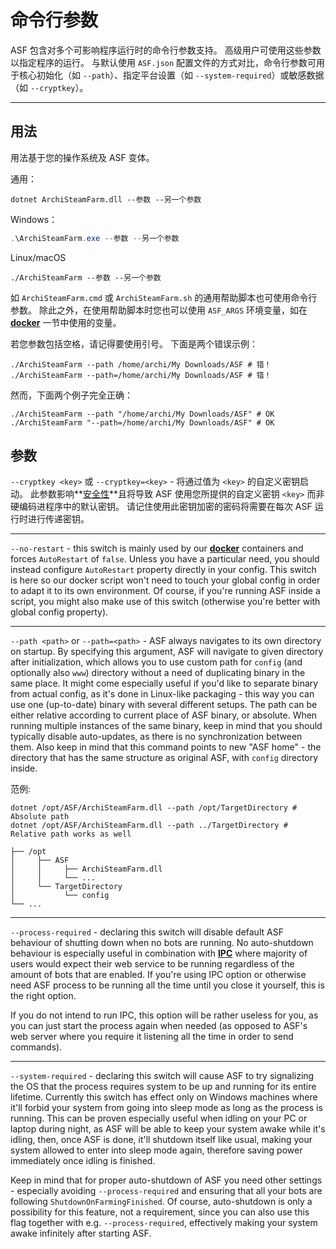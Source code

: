 # 命令行参数

ASF 包含对多个可影响程序运行时的命令行参数支持。 高级用户可使用这些参数以指定程序的运行。 与默认使用 `ASF.json` 配置文件的方式对比，命令行参数可用于核心初始化（如 `--path`）、指定平台设置（如 `--system-required`）或敏感数据（如 `--cryptkey`）。

* * *

## 用法

用法基于您的操作系统及 ASF 变体。

通用：

```shell
dotnet ArchiSteamFarm.dll --参数 --另一个参数
```

Windows：

```powershell
.\ArchiSteamFarm.exe --参数 --另一个参数
```

Linux/macOS

```shell
./ArchiSteamFarm --参数 --另一个参数
```

如 `ArchiSteamFarm.cmd` 或 `ArchiSteamFarm.sh` 的通用帮助脚本也可使用命令行参数。 除此之外，在使用帮助脚本时您也可以使用 `ASF_ARGS` 环境变量，如在 **[docker](https://github.com/JustArchiNET/ArchiSteamFarm/wiki/Docker#command-line-arguments)** 一节中使用的变量。

若您参数包括空格，请记得要使用引号。 下面是两个错误示例：

```shell
./ArchiSteamFarm --path /home/archi/My Downloads/ASF # 错！
./ArchiSteamFarm --path=/home/archi/My Downloads/ASF # 错！
```

然而，下面两个例子完全正确：

```shell
./ArchiSteamFarm --path "/home/archi/My Downloads/ASF" # OK
./ArchiSteamFarm "--path=/home/archi/My Downloads/ASF" # OK
```

## 参数

`--cryptkey <key>` 或 `--cryptkey=<key>` - 将通过值为 `<key>` 的自定义密钥启动。 此参数影响**[安全性](https://github.com/JustArchiNET/ArchiSteamFarm/wiki/Security)**且将导致 ASF 使用您所提供的自定义密钥 `<key>` 而非硬编码进程序中的默认密钥。 请记住使用此密钥加密的密码将需要在每次 ASF 运行时进行传递密钥。

* * *

`--no-restart` - this switch is mainly used by our **[docker](https://github.com/JustArchiNET/ArchiSteamFarm/wiki/Docker)** containers and forces `AutoRestart` of `false`. Unless you have a particular need, you should instead configure `AutoRestart` property directly in your config. This switch is here so our docker script won't need to touch your global config in order to adapt it to its own environment. Of course, if you're running ASF inside a script, you might also make use of this switch (otherwise you're better with global config property).

* * *

`--path <path>` or `--path=<path>` - ASF always navigates to its own directory on startup. By specifying this argument, ASF will navigate to given directory after initialization, which allows you to use custom path for `config` (and optionally also `www`) directory without a need of duplicating binary in the same place. It might come especially useful if you'd like to separate binary from actual config, as it's done in Linux-like packaging - this way you can use one (up-to-date) binary with several different setups. The path can be either relative according to current place of ASF binary, or absolute. When running multiple instances of the same binary, keep in mind that you should typically disable auto-updates, as there is no synchronization between them. Also keep in mind that this command points to new "ASF home" - the directory that has the same structure as original ASF, with `config` directory inside.

范例:

```shell
dotnet /opt/ASF/ArchiSteamFarm.dll --path /opt/TargetDirectory # Absolute path
dotnet /opt/ASF/ArchiSteamFarm.dll --path ../TargetDirectory # Relative path works as well
```

    ├── /opt
    │     ├── ASF
    │     │     ├── ArchiSteamFarm.dll
    │     │     └── ...
    │     └── TargetDirectory
    │           └── config
    └── ...
    

* * *

`--process-required` - declaring this switch will disable default ASF behaviour of shutting down when no bots are running. No auto-shutdown behaviour is especially useful in combination with **[IPC](https://github.com/JustArchiNET/ArchiSteamFarm/wiki/IPC)** where majority of users would expect their web service to be running regardless of the amount of bots that are enabled. If you're using IPC option or otherwise need ASF process to be running all the time until you close it yourself, this is the right option.

If you do not intend to run IPC, this option will be rather useless for you, as you can just start the process again when needed (as opposed to ASF's web server where you require it listening all the time in order to send commands).

* * *

`--system-required` - declaring this switch will cause ASF to try signalizing the OS that the process requires system to be up and running for its entire lifetime. Currently this switch has effect only on Windows machines where it'll forbid your system from going into sleep mode as long as the process is running. This can be proven especially useful when idling on your PC or laptop during night, as ASF will be able to keep your system awake while it's idling, then, once ASF is done, it'll shutdown itself like usual, making your system allowed to enter into sleep mode again, therefore saving power immediately once idling is finished.

Keep in mind that for proper auto-shutdown of ASF you need other settings - especially avoiding `--process-required` and ensuring that all your bots are following `ShutdownOnFarmingFinished`. Of course, auto-shutdown is only a possibility for this feature, not a requirement, since you can also use this flag together with e.g. `--process-required`, effectively making your system awake infinitely after starting ASF.